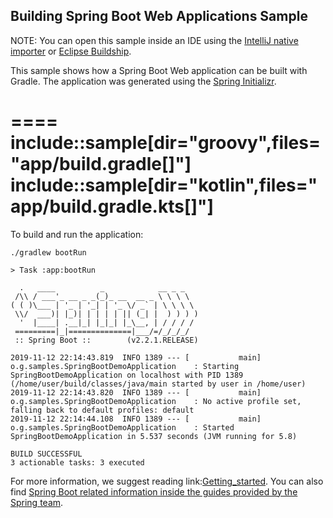 ## Building Spring Boot Web Applications Sample

NOTE: You can open this sample inside an IDE using the [IntelliJ native importer](https://www.jetbrains.com/help/idea/gradle.html#gradle_import_project_start) or [Eclipse Buildship](https://projects.eclipse.org/projects/tools.buildship).

This sample shows how a Spring Boot Web application can be built with Gradle.
The application was generated using the [Spring Initializr](https://start.spring.io/#!type=gradle-project).

====
include::sample[dir="groovy",files="app/build.gradle[]"]
include::sample[dir="kotlin",files="app/build.gradle.kts[]"]
====

To build and run the application:

```
./gradlew bootRun
```

```
> Task :app:bootRun

  .   ____          _            __ _ _
 /\\ / ___'_ __ _ _(_)_ __  __ _ \ \ \ \
( ( )\___ | '_ | '_| | '_ \/ _` | \ \ \ \
 \\/  ___)| |_)| | | | | || (_| |  ) ) ) )
  '  |____| .__|_| |_|_| |_\__, | / / / /
 =========|_|==============|___/=/_/_/_/
 :: Spring Boot ::        (v2.2.1.RELEASE)

2019-11-12 22:14:43.819  INFO 1389 --- [           main] o.g.samples.SpringBootDemoApplication    : Starting SpringBootDemoApplication on localhost with PID 1389 (/home/user/build/classes/java/main started by user in /home/user)
2019-11-12 22:14:43.820  INFO 1389 --- [           main] o.g.samples.SpringBootDemoApplication    : No active profile set, falling back to default profiles: default
2019-11-12 22:14:44.108  INFO 1389 --- [           main] o.g.samples.SpringBootDemoApplication    : Started SpringBootDemoApplication in 5.537 seconds (JVM running for 5.8)

BUILD SUCCESSFUL
3 actionable tasks: 3 executed
```

For more information, we suggest reading link:[Getting_started](https://docs.gradle.org/current/userguide/getting_started.html).
You can also find [Spring Boot related information inside the guides provided by the Spring team](https://spring.io/guides).
